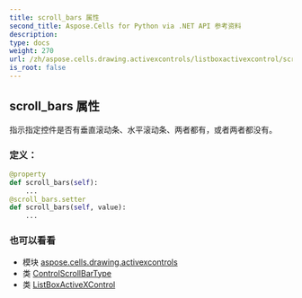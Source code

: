 ```yaml
---
title: scroll_bars 属性
second_title: Aspose.Cells for Python via .NET API 参考资料
description:
type: docs
weight: 270
url: /zh/aspose.cells.drawing.activexcontrols/listboxactivexcontrol/scroll_bars/
is_root: false
---
```

## scroll_bars 属性

指示指定控件是否有垂直滚动条、水平滚动条、两者都有，或者两者都没有。
### 定义：
```python
@property
def scroll_bars(self):
    ...
@scroll_bars.setter
def scroll_bars(self, value):
    ...
```

### 也可以看看
* 模块 [aspose.cells.drawing.activexcontrols](../../)
* 类 [ControlScrollBarType](/cells/python-net/zh/aspose.cells.drawing.activexcontrols/controlscrollbartype)
* 类 [ListBoxActiveXControl](/cells/python-net/zh/aspose.cells.drawing.activexcontrols/listboxactivexcontrol)
